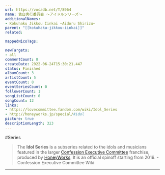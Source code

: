 ```yaml
---
url: https://vocadb.net/T/8964
name: 告白実行委員会 ～アイドルシリーズ～
additionalNames: 
- Kokuhaku Jikkou Iinkai ~Aidoru Shirizu~
parent: "[[kokuhaku-jikkou-iinkai]]"
related:

mappedNicoTags:

newTargets:
- all
commentCount: 0
createDate: 2022-06-24T15:30:21.447
status: Finished
albumCount: 3
artistCount: 5
eventCount: 0
eventSeriesCount: 0
followerCount: 1
songListCount: 0
songCount: 12
links: 
- https://lovecommittee.fandom.com/wiki/Idol_Series
- http://honeyworks.jp/special/#idol
picture: true
descriptionLength: 323
---
```


#Series

>The **Idol Series** is a subseries related to the idols and musicians featured in the larger [Confession Executive Committee](https://vocadb.net/T/8963/kokuhaku-jikkou-iinkai) franchise, produced by [HoneyWorks](https://vocadb.net/Ar/855). It is an official spinoff starting from 2019.
-Confession Executive Committee Wiki

---

